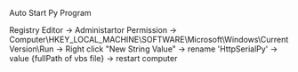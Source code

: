 Auto Start Py Program

Registry Editor -> Administartor Permission -> Computer\HKEY_LOCAL_MACHINE\SOFTWARE\Microsoft\Windows\CurrentVersion\Run -> Right click "New String Value" -> rename 'HttpSerialPy' -> value {fullPath of vbs file} -> restart computer